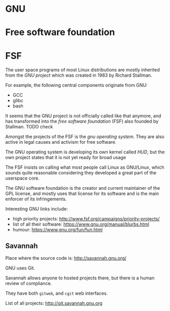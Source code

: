 # GNU

# Free software foundation

# FSF

The user space programs of most Linux distributions are mostly inherited from the *GNU project* which was created in 1983 by Richard Stallman.

For example, the following central components originate from GNU:

- GCC
- glibc
- bash

It seems that the GNU project is not officially called like that anymore, and has transformed into the *free software foundation* (FSF) also founded by Stallman. TODO check

Amongst the projects of the FSF is the *gnu operating system*. They are also active in legal causes and activism for free software.

The GNU operating system is developing its own kernel called *HUD*, but the own project states that it is not yet ready for broad usage

The FSF insists on calling what most people call Linux as GNU/Linux, which sounds quite reasonable considering they developed a great part of the userspace core.

The GNU software foundation is the creator and current maintainer of the GPL license, and mostly uses that license for its software and is the main enforcer of its infringements.

Interesting GNU links include:

- high priority projects: <http://www.fsf.org/campaigns/priority-projects/>
- list of all their software: <https://www.gnu.org/manual/blurbs.html>
- humour: <https://www.gnu.org/fun/fun.html>

## Savannah

Place where the source code is: <http://savannah.gnu.org/>

GNU uses Git.

Savannah allows anyone to hosted projects there, but there is a human review of compliance.

They have both `gitweb`, and `cgit` web interfaces.

List of all projects: <http://git.savannah.gnu.org>

